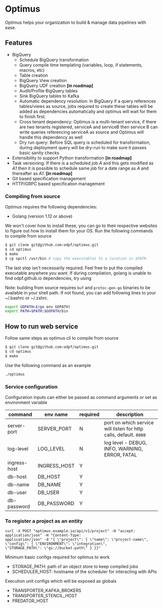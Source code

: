 # Optimus

Optimus helps your organization to build & manage data pipelines with ease.

## Features
- BigQuery
    - Schedule BigQuery transformation
    - Query compile time templating (variables, loop, if statements, macros, etc)
    - Table creation
    - BigQuery View creation
    - BigQuery UDF creation **[in roadmap]**
    - Audit/Profile BigQuery tables
    - Sink BigQuery tables to Kafka
    - Automatic dependency resolution: In BigQuery if a query references
      tables/views as source, jobs required to create these tables will be added
      as dependencies automatically and optimus will wait for them to finish first.
    - Cross tenant dependency: Optimus is a multi-tenant service, if there are two
      tenants registered, serviceA and serviceB then service B can write queries
      referencing serviceA as source and Optimus will handle this dependency as well
    - Dry run query: Before SQL query is scheduled for transformation, during
      deployment query will be dry-run to make sure it passes basic sanity
      checks
- Extensibility to support Python transformation **[in roadmap]**
- Task versioning: If there is a scheduled job *A* and this gets modified as
  *A1* then it is possible to schedule same job for a date range as *A* and
  thereafter as *A1*. **[in roadmap]**
- Git based specification management
- HTTP/GRPC based specification management

### Compiling from source
Optimus requires the following dependencies:
* Golang (version 1.12 or above)

We won't cover how to install these, you can go to their respective websites to figure out how to install them for your OS.
Run the following commands to compile from source
```bash
$ git clone git@github.com:odpf/optimus.git
$ cd optimus
$ make
$ cp opctl /usr/bin # copy the executables to a location in $PATH
```
The last step isn't necessarily required. Feel free to put the compiled executable anywhere you want.
If during compilation, golang is unable to find odpf.github.io dependencies, try using

Note: building from source requires `buf` and `protoc-gen-go` binaries to be available in your shell path. If not found, you
can add following lines to your ~/.bashrc or ~/.zshrc.
```bash
export GOPATH=$(go env GOPATH)
export PATH=$PATH:$GOPATH/bin
```

## How to run web service

Follow same steps as optimus cli to compile from source
```bash
$ git clone git@github.com:odpf/optimus.git
$ cd optimus
$ make
```

Use the following command as an example
```bash
./optimus
```

### Service configuration

Configuration inputs can either be passed as command arguments or set as environment variable

| command                | env name               | required | description                                                       |
| ---------------------- | ---------------------- | -------- | ----------------------------------------------------------------- |
| server-port            | SERVER_PORT            | N        | port on which service will listen for http calls, default. `8080` |
| log-level              | LOG_LEVEL              | N        | log level - DEBUG, INFO, WARNING, ERROR, FATAL                    |
| ingress-host           | INGRESS_HOST           | Y        |                                                                   |
| db-host                | DB_HOST                | Y        |                                                                   |
| db-name                | DB_NAME                | Y        |                                                                   |
| db-user                | DB_USER                | Y        |                                                                   |
| db-password            | DB_PASSWORD            | Y        |                                                                   |

### To register a project as an entity
```
curl -X POST "optimus.example.io/api/v1/project" -H "accept: application/json" -H "Content-Type: 
application/json" -d "{ \"project\": { \"name\": \"project-name\", \"config\": { \"ENVIRONMENT\": \"integration\", 
\"STORAGE_PATH\": \"gs://bucket-path\" } }}"
```
Minimum basic configs required for optimus to work
- STORAGE_PATH: path of an object store to keep compiled jobs
- SCHEDULER_HOST: hostname of the scheduler for interacting with APIs

Execution unit configs which will be exposed as globals
- TRANSPORTER_KAFKA_BROKERS
- TRANSPORTER_STENCIL_HOST
- PREDATOR_HOST